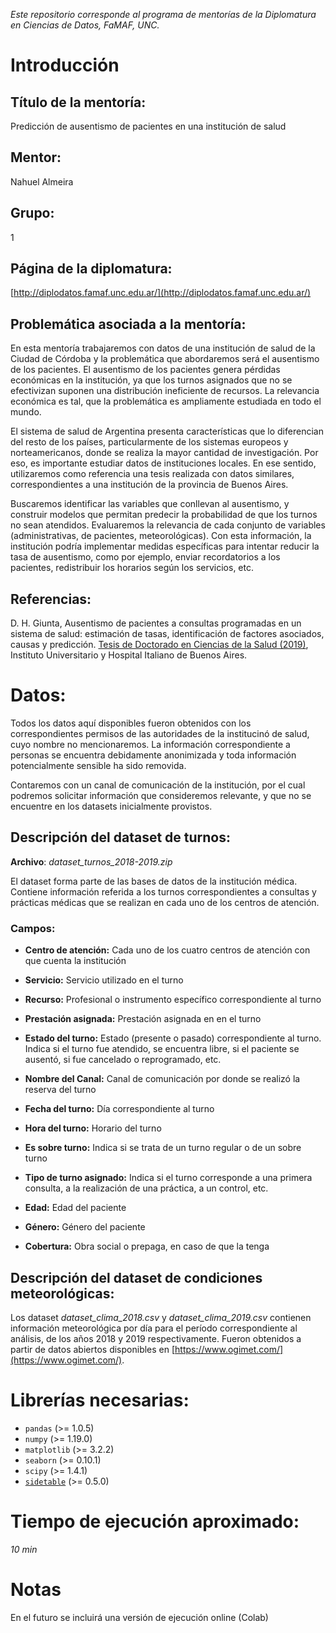 _Este repositorio corresponde al programa de mentorías de la Diplomatura en Ciencias de Datos, FaMAF, UNC._

# Introducción 

## Título de la mentoría: 
Predicción de ausentismo de pacientes en una institución de salud

## Mentor: 
Nahuel Almeira

## Grupo: 
1

## Página de la diplomatura:
[http://diplodatos.famaf.unc.edu.ar/](http://diplodatos.famaf.unc.edu.ar/)

## Problemática asociada a la mentoría:

En esta mentoría trabajaremos con datos de una institución de salud de la Ciudad de Córdoba y la problemática que abordaremos será el ausentismo de los pacientes. 
El ausentismo de los pacientes genera pérdidas económicas en la institución, ya que los turnos asignados que no se efectivizan suponen una distribución ineficiente de recursos. La relevancia económica es tal, que la problemática es ampliamente estudiada en todo el mundo.

El sistema de salud de Argentina presenta características que lo diferencian del resto de los países, particularmente de los sistemas europeos y norteamericanos, donde se realiza la mayor cantidad de investigación. Por eso, es importante estudiar datos de instituciones locales. En ese sentido, utilizaremos como referencia una tesis realizada con datos similares, correspondientes a una institución de la provincia de Buenos Aires.

Buscaremos identificar las variables que conllevan al ausentismo, y construir modelos que permitan predecir la probabilidad de que los turnos no sean atendidos. Evaluaremos la relevancia de cada conjunto de variables (administrativas, de pacientes, meteorológicas). 
Con esta información, la institución podría implementar medidas específicas para intentar reducir la tasa de ausentismo, como por ejemplo, enviar recordatorios a los pacientes, redistribuir los horarios según los servicios, etc. 

## Referencias:

D. H. Giunta, Ausentismo de pacientes a consultas programadas en un sistema de salud: estimación de tasas, identificación de factores asociados, causas y predicción. [Tesis de Doctorado en Ciencias de la Salud (2019)](http://trovare.hospitalitaliano.org.ar/greenstone/collect/tesisytr/index/assoc/D942.dir/tesis-giunta-diego.pdf), Instituto Universitario y Hospital Italiano de Buenos Aires.

# Datos:

Todos los datos aquí disponibles fueron obtenidos con los correspondientes permisos de las autoridades de la institucinó de salud, cuyo nombre no mencionaremos. La información correspondiente a personas se encuentra debidamente anonimizada y toda información potencialmente sensible ha sido removida.

Contaremos con un canal de comunicación de la institución, por el cual podremos solicitar información que consideremos relevante, y que no se encuentre en los datasets inicialmente provistos.

## Descripción del dataset de turnos:

**Archivo**: _dataset_turnos_2018-2019.zip_

El dataset forma parte de las bases de datos de la institución médica. Contiene información referida a los turnos correspondientes a consultas y prácticas médicas que se realizan en cada uno de los centros de atención.

### Campos:

* **Centro de atención:** Cada uno de los cuatro centros de atención con que cuenta la institución

* **Servicio:** Servicio utilizado en el turno

* **Recurso:** Profesional o instrumento específico correspondiente al turno

* **Prestación asignada:** Prestación asignada en en el turno

* **Estado del turno:** Estado (presente o pasado) correspondiente al turno. Indica si el turno fue atendido, se encuentra libre, si el paciente se ausentó, si fue cancelado o reprogramado, etc.

* **Nombre del Canal:** Canal de comunicación por donde se realizó la reserva del turno

* **Fecha del turno:** Día correspondiente al turno

* **Hora del turno:** Horario del turno

* **Es sobre turno:** Indica si se trata de un turno regular o de un sobre turno

* **Tipo de turno asignado:** Indica si el turno corresponde a una primera consulta, a la realización de una práctica, a un control, etc.

* **Edad:** Edad del paciente

* **Género:** Género del paciente

* **Cobertura:** Obra social o prepaga, en caso de que la tenga


## Descripción del dataset de condiciones meteorológicas:

Los dataset *dataset_clima_2018.csv* y *dataset_clima_2019.csv* contienen información meteorológica por día para el período correspondiente al análisis, de los años 2018 y 2019 respectivamente. Fueron obtenidos a partir de datos abiertos disponibles en [https://www.ogimet.com/](https://www.ogimet.com/). 

# Librerías necesarias:

* ``pandas`` (>= 1.0.5)
* ``numpy`` (>= 1.19.0)
* ``matplotlib`` (>= 3.2.2)
* ``seaborn`` (>= 0.10.1)
* ``scipy`` (>= 1.4.1)
* [``sidetable``](https://github.com/chris1610/sidetable) (>= 0.5.0)

# Tiempo de ejecución aproximado:
_10 min_

# Notas

En el futuro se incluirá una versión de ejecución online (Colab)

